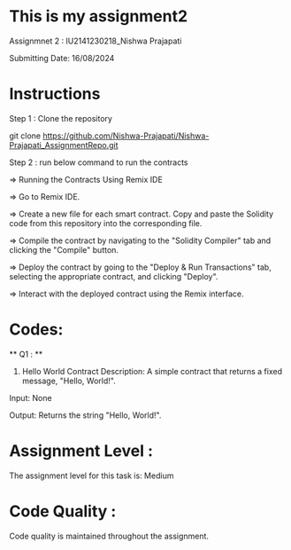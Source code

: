 # This is my assignment2

Assignmnet 2 : IU2141230218_Nishwa Prajapati

Submitting Date: 16/08/2024

# Instructions

Step 1 : Clone the repository

git clone https://github.com/Nishwa-Prajapati/Nishwa-Prajapati_AssignmentRepo.git

Step 2 : run below command to run the contracts

=> Running the Contracts Using Remix IDE

=> Go to Remix IDE.

=> Create a new file for each smart contract. Copy and paste the Solidity code from this repository into the corresponding file.

=> Compile the contract by navigating to the "Solidity Compiler" tab and clicking the "Compile" button.

=> Deploy the contract by going to the "Deploy & Run Transactions" tab, selecting the appropriate contract, and clicking "Deploy".

=> Interact with the deployed contract using the Remix interface.

# Codes:

** Q1 : **
   1. Hello World Contract
Description:
A simple contract that returns a fixed message, "Hello, World!".

Input:
None

Output:
Returns the string "Hello, World!".

# Assignment Level :
The assignment level for this task is: Medium

# Code Quality :
Code quality is maintained throughout the assignment.
